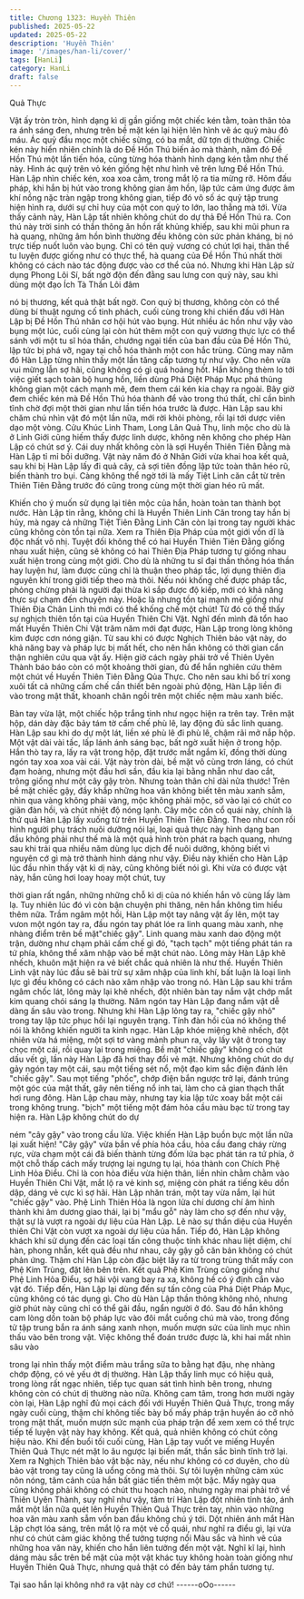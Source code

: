 ```yaml
---
title: Chương 1323: Huyền Thiên
published: 2025-05-22
updated: 2025-05-22
description: 'Huyền Thiên'
image: '/images/han-li/cover/'
tags: [HanLi]
category: HanLi
draft: false
---
```


Quả Thực

Vật ấy tròn tròn, hình dạng kì dị gần giống một chiếc kén tằm,
toàn thân tỏa ra ánh sáng đen, nhưng trên bề mặt kén lại hiện lên
hình vẽ ác quỷ màu đỏ máu.
Ác quỷ đầu mọc một chiếc sừng, có ba mắt, dữ tợn dị thường.
Chiếc kén này hiển nhiên chính là do Đề Hồn Thú biến ảo mà
thành, năm đó Đề Hồn Thú một lần tiến hóa, cũng từng hóa thành
hình dạng kén tằm như thế này. Hình ác quỷ trên vỏ kén giống hệt
như hình vẽ trên lưng Đề Hồn Thú.
Hàn Lập nhìn chiếc kén, xoa xoa cằm, trong mắt lộ ra tia mừng
rỡ.
Hôm đấu pháp, khi hắn bị hút vào trong không gian âm hồn, lập
tức cảm ứng được âm khí nồng nặc tràn ngập trong không gian,
tiếp đó vô số ác quỷ tập trung hiện hình ra, dưới sự chỉ huy của
một con quỷ to lớn, lao thẳng mà tới.
Vừa thấy cảnh này, Hàn Lập tất nhiên không chút do dự thả Đề
Hồn Thú ra.
Con thú này trời sinh có thần thông ăn hồn rất khủng khiếp, sau
khi mũi phun ra hà quang, những âm hồn bình thường đều không
còn sức phản kháng, bị nó trực tiếp nuốt luôn vào bụng. Chỉ có
tên quỷ vương có chút lợi hại, thân thể tu luyện được giống như
có thực thể, hà quang của Đề Hồn Thú nhất thời không có cách
nào tác động được vào cơ thể của nó.
Nhưng khi Hàn Lập sử dụng Phong Lôi Sí, bất ngờ độn đến đằng
sau lưng con quỷ này, sau khi dùng một đạo Ích Tà Thần Lôi đâm

nó bị thương, kết quả thật bất ngờ.
Con quỷ bị thương, không còn có thể dùng bí thuật ngưng cố tinh
phách, cuối cùng trong khi chiến đấu với Hàn Lập bị Đề Hồn Thú
nhân cơ hội hút vào bụng.
Hút nhiều ác hồn như vậy vào bụng một lúc, cuối cùng lại còn hút
thêm một con quỷ vương thực lực có thể sánh với một tu sĩ hóa
thần, chướng ngại tiến của ban đầu của Đề Hồn Thú, lập tức bị
phá vỡ, ngay tại chỗ hóa thành một con hắc trùng.
Cũng may năm đó Hàn Lập từng nhìn thấy một lần tăng cấp
tương tự như vậy. Cho nên vừa vui mừng lẫn sợ hãi, cũng không
có gì quá hoảng hốt.
Hắn không thèm lo tới việc giết sạch toàn bộ hung hồn, liền dùng
Phá Diệt Pháp Mục phá thủng không gian một cách mạnh mẽ,
đem them cái kén kia chạy ra ngoài.
Bây giờ đem chiếc kén mà Đề Hồn Thú hóa thành để vào trong
thú thất, chỉ cần bình tĩnh chờ đợi một thời gian như lần tiến hóa
trước là được.
Hàn Lập sau khi chăm chú nhìn vật đó một lần nữa, mới rời khỏi
phòng, rồi lại tới dược viên dạo một vòng.
Cửu Khúc Linh Tham, Long Lân Quả Thụ, linh mộc cho dù là ở
Linh Giới cũng hiếm thấy được linh dược, không nên không cho
phép Hàn Lập có chút sơ ý.
Cái duy nhất không còn là sợi Huyền Thiên Tiên Đằng mà Hàn
Lập tỉ mỉ bồi dưỡng.
Vật này năm đó ở Nhân Giới vừa khai hoa kết quả, sau khi bị Hàn
Lập lấy đi quả cây, cả sợi tiên đồng lập tức toàn thân héo rũ, biến
thành tro bụi.
Càng không thể ngờ tới là mấy Tiệt Linh căn cắt từ trên Thiên
Tiên Đằng trước đó cũng trong cùng một thời gian héo rũ mất.

Khiến cho ý muốn sử dụng lại tiên mộc của hắn, hoàn toàn tan
thành bọt nước.
Hàn Lập tin rằng, không chỉ là Huyền Thiên Linh Căn trong tay
hắn bị hủy, mà ngay cả những Tiệt Tiên Đằng Linh Căn còn lại
trong tay người khác cũng không còn tồn tại nữa.
Xem ra Thiên Địa Pháp của một giới vốn dĩ là độc nhất vô nhị.
Tuyệt đối không thể có hai Huyền Thiên Tiên Đằng giống nhau
xuất hiện, cũng sẽ không có hai Thiên Địa Pháp tương tự giống
nhau xuất hiện trong cùng một giới.
Cho dù là những tu sĩ đại thần thông hóa thần hay luyện hư, làm
được cũng chỉ là thuận theo pháp tắc, lợi dụng thiên địa nguyên
khí trong giới tiếp theo mà thôi. Nếu nói khống chế được pháp
tắc, phỏng chừng phải là người đại thừa kì sắp được độ kiếp, mới
có khả năng thực sự chạm đến chuyện này.
Hoặc là nhưng tồn tại mạnh mẽ giống như Thiên Địa Chân Linh
thì mới có thể khống chế một chút!
Từ đó có thể thấy sự nghịch thiên tồn tại của Huyền Thiên Chi
Vật.
Nghĩ đến mình đã tổn hao mất Huyền Thiên Chi Vật trăm năm
mới đạt được, Hàn Lập trong lòng không kìm được cơn nóng
giận.
Từ sau khi có được Nghịch Thiên bảo vật này, do khả năng bay
và pháp lực bị mất hết, cho nên hắn không có thời gian cẩn thận
nghiên cứu qua vật ấy.
Hiện giờ cách ngày phải trở về Thiên Uyên Thành báo báo còn có
một khoảng thời gian, đủ để hắn nghiên cứu thêm một chút về
Huyền Thiên Tiên Đằng Qủa Thực.
Cho nên sau khi bố trí xong xuôi tất cả những cấm chế cần thiết
bên ngoài phủ động, Hàn Lập liền đi vào trong mật thất, khoanh
chân ngồi trên một chiếc nệm màu xanh biếc.

Bàn tay vừa lật, một chiếc hộp trắng tinh như ngọc hiện ra trên
tay.
Trên mặt hộp, dán dày đặc bảy tám tờ cấm chế phù lê, lay động
đủ sắc linh quang.
Hàn Lập sau khi do dự một lát, liền xé phù lê đi phù lê, chậm rãi
mở nắp hộp.
Một vật dài vài tấc, lấp lánh ánh sáng bạc, bất ngờ xuất hiện ở
trong hộp.
Hắn thò tay ra, lấy ra vật trong hộp, đặt trước mắt ngắm kĩ, đồng
thời dùng ngón tay xoa xoa vài cái.
Vật này tròn dài, bề mặt vô cùng trơn láng, có chút đạm hoàng,
nhưng một đầu hơi sần, đầu kia lại bằng nhẵn như dao cắt, trông
giống như một cây gậy tròn.
Nhưng toàn thân chỉ dài nửa thước!
Trên bề mặt chiếc gậy, đầy khắp những hoa văn không biết tên
màu xanh sẫm, nhìn qua vàng không phải vàng, mộc không phải
mộc, sờ vào lại có chút co giãn đàn hồi, và chút nhiệt độ nóng
lạnh.
Cây mộc côn cổ quái này, chính là thứ quả Hàn Lập lấy xuống từ
trên Huyền Thiên Tiên Đằng.
Theo như con rối hình người phụ trách nuôi dưỡng nói lại, loại
quả thực này hình dạng ban đầu không phải như thế mà là một
quả hình tròn phát ra bạch quang, nhưng sau khi trải qua nhiều
năm dùng lục dịch để nuôi dưỡng, không biết vì nguyên cớ gì mà
trở thành hình dáng như vậy.
Điều này khiến cho Hàn Lập lúc đầu nhìn thấy vật kì dị này, cũng
không biết nói gì.
Khi vừa có được vật này, hắn cũng hơi loay hoay một chút, tuy

thời gian rất ngắn, những những chỗ kì dị của nó khiến hắn vô
cùng lấy làm lạ.
Tuy nhiên lúc đó vì còn bận chuyện phi thăng, nên hắn không tìm
hiểu thêm nữa.
Trầm ngâm một hồi, Hàn Lập một tay nâng vật ấy lên, một tay
vưon một ngón tay ra, đầu ngón tay phát lóe ra linh quang màu
xanh, nhẹ nhàng điểm trên bề mặt"chiếc gậy".
Linh quang màu xanh dao động một trận, dường như chạm phải
cấm chế gì đó, "tạch tạch" một tiếng phát tán ra tứ phía, không
thể xâm nhập vào bề mặt chút nào.
Lông mày Hàn Lập khẽ nhếch, khuôn mặt hiện ra vẻ biết chắc
quả nhiên là như thế. Huyền Thiên Linh vật này lúc đầu sẽ bài trừ
sự xâm nhập của linh khí, bất luận là loại linh lực gì đều không có
cách nào xâm nhập vào trong nó. Hàn Lập sau khi trầm ngâm
chốc lát, lông mày lại khẽ nhếch, đột nhiên bàn tay nắm vật chớp
mắt kim quang chói sáng lạ thường. Năm ngón tay Hàn Lập đang
nắm vật dễ dàng ấn sâu vào trong.
Nhưng khi Hàn Lập lỏng tay ra, "chiếc gậy nhỏ" trong tay lập tức
phục hồi lại nguyên trạng. Tính đàn hồi của nó không thể nói là
không khiến người ta kinh ngạc.
Hàn Lập khóe miệng khẽ nhếch, đột nhiên vừa há miệng, một sợi
tơ vàng mảnh phun ra, vây lấy vật ở trong tay chọc một cái, rồi
quay lại trong miệng.
Bề mặt "chiếc gậy" không có chút dấu vết gì, lần này Hàn Lập đã
hơi thay đổi vẻ mặt. Nhưng không chút do dự gảy ngón tay một
cái, sau một tiếng sét nổ, một đạo kim sắc điện đánh lên "chiếc
gậy".
Sau mọt tiếng "phốc", chớp điện bắn ngược trở lại, đánh trúng
một góc của mật thất, gây nên tiếng nổ inh tai, làm cho cả gian
thạch thất hơi rung đông. Hàn Lập chau mày, nhưng tay kia lập
tức xoay bắt một cái trong không trung. "bịch" một tiếng một đám
hỏa cầu màu bạc từ trong tay hiện ra. Hàn Lập không chút do dự

ném "cây gậy" vào trong cầu lửa. Việc khiến Hàn Lập buồn bực
một lần nữa lại xuất hiện!
"Cây gậy" vừa bắn về phía hỏa cầu, hỏa cầu đang cháy rừng rực,
vừa chạm một cái đã biến thành từng đốm lửa bạc phát tán ra tứ
phía, ở một chỗ thấp cách mấy trượng lại ngưng tụ lại, hóa thành
con Chích Phệ Linh Hỏa Điểu.
Chỉ là con hỏa điểu vừa hiện thân, liền nhìn chằm chằm vào
Huyền Thiên Chi Vật, mắt lộ ra vẻ kinh sợ, miệng còn phát ra
tiếng kêu dồn dập, dáng vẻ cực kì sợ hãi.
Hàn Lập nhăn trán, một tay vừa nắm, lại hút "chiếc gậy" vào. Phệ
Linh Thiên Hỏa là ngon lửa chí dương chí âm hình thành khi âm
dương giao thái, lại bị "mẩu gỗ" này làm cho sợ đến như vậy, thật
sự là vượt ra ngoài dự liệu của Hàn Lập.
Lẽ nào sự thần diệu của Huyền thiên Chi Vật còn vượt xa ngoài
dự liệu của hắn.
Tiếp đó, Hàn Lập không khách khí sử dụng đến các loại tấn công
thuộc tính khác nhau liệt diệm, chí hàn, phong nhẫn, kết quả đều
như nhau, cây gậy gỗ căn bản không có chút phản ứng.
Thậm chí Hàn Lập còn đặc biệt lấy ra từ trong trùng thất mấy con
Phệ Kim Trùng, đặt lên bên trên.
Kết quả Phệ Kim Trùng cũng giống như Phệ Linh Hỏa Điểu, sợ
hãi vội vang bay ra xa, không hề có ý định cắn vào vật đó.
Tiếp đến, Hàn Lập lại dùng đến sự tấn công của Phá Diệt Pháp
Mục, cũng không có tác dụng gì. Cho dù Hàn Lập thần thông
không nhỏ, nhưng giờ phút này cũng chỉ có thể gãi đầu, ngẩn
người ở đó.
Sau đó hắn không cam lòng dồn toàn bộ pháp lực vào đôi mắt
cuồng chú mà vào, trong đồng tử tập trung bắn ra ánh sáng xanh
nhọn, muốn mượn sức của linh mục nhìn thấu vào bên trong vật.
Việc không thể đoán trước được là, khi hai mắt nhìn sâu vào

trong lại nhìn thấy một điểm màu trắng sữa to bằng hạt đậu, nhẹ
nhàng chớp động, có vẻ yếu ớt dị thường.
Hàn Lập thấy linh mục có hiệu quả, trong lòng rất ngạc nhiên, tiếp
tục quan sát tình hình bên trong, nhưng không còn có chút dị
thường nào nữa.
Không cam tâm, trong hơn mười ngày còn lại, Hàn Lập nghĩ đủ
mọi cách đối với Huyền Thiên Quả Thực, trong mấy ngày cuối
cùng, thậm chí không tiếc bày bố mấy pháp trận huyền áo cỡ nhỏ
trong mật thất, muốn mượn sức mạnh của pháp trận để xem xem
có thể trực tiếp tế luyện vật này hay không.
Kết quả, quả nhiên không có chút công hiệu nào.
Khi đến buổi tối cuối cùng, Hàn Lập tay vuốt ve miếng Huyền
Thiên Quả Thực nét mặt lo âu ngược lại biến mất, thần sắc bình
tĩnh trở lại.
Xem ra Nghịch Thiên bảo vật bậc này, nếu như không có cơ
duyên, cho dù bảo vật trong tay cũng là uổng công mà thôi. Sự tôi
luyện những cảm xúc nôn nóng, tâm cảnh của hắn bất giác tiến
thêm một bậc.
Mấy ngày qua cũng không phải không có chút thu hoạch nào,
nhưng ngày mai phải trở về Thiên Uyên Thành, suy nghĩ như vậy,
tâm trí Hàn Lập đột nhiên tỉnh táo, ánh mắt một lần nữa quét lên
Huyền Thiên Quả Thực trên tay, nhìn vào những hoa văn màu
xanh sẫm vốn ban đầu không chú ý tới.
Dột nhiên ánh mắt Hàn Lập chợt lóa sáng, trên mắt lộ ra một vẻ
cổ quái, như nghĩ ra điểu gì, lại vừa như có chút cảm giác không
thể tưởng tượng nổi
Màu sắc và hình vẽ của những hoa văn này, khiến cho hắn liên
tưởng đến một vật.
Nghĩ kĩ lại, hình dáng màu sắc trên bề mặt của một vật khác tuy
không hoàn toàn giống như Huyền Thiên Quả Thực, nhưng quả
thật có đến bảy tám phần tương tự.

Tại sao hắn lại không nhớ ra vật này cơ chứ!
------oOo------
